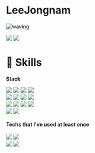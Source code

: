 # LeeJongnam
![waving](https://capsule-render.vercel.app/api?type=waving&height=200&text=Jieun&fontAlign=74&fontAlignY=40&color=gradient)

<a href="https://www.instagram.com/deabaki_papa"><img src="https://img.shields.io/badge/Instagram-E5426E?style=&logo=Instagram&logoColor=white"/></a>
<a href="mailto:jongnam250426@gmail.com" target="_blank"><img src="https://img.shields.io/badge/Gmail-EA4335?style=&logo=Gmail&logoColor=white"/></a>


# 🌱 Skills

<strong>Stack</strong>

<div>
<img src="https://img.shields.io/badge/Python-3776AB?style=&logo=Python&logoColor=white"/>
<img src="https://img.shields.io/badge/Dart-0175C2?style=&logo=Dart&logoColor=white"/>
<img src="https://img.shields.io/badge/Swift-FA7343?style=&logo=Swift&logoColor=white"/>
<img src="https://img.shields.io/badge/R-276DC3?style=&logo=R&logoColor=white"/>
<br>
<img src="https://img.shields.io/badge/Flutter-02569B?style=&logo=Flutter&logoColor=white"/>
<img src="https://img.shields.io/badge/FastAPI-009688?style=&logo=FastAPI&logoColor=white"/>
<img src="https://img.shields.io/badge/HuggingFace-FCC624?style=&logo=HuggingFace&logoColor=white"/>
<img src="https://img.shields.io/badge/SwiftUI-1C7DF0?style="/>
<br>
<img src="https://img.shields.io/badge/MySQL-4479A1?style=&logo=MySQL&logoColor=white"/>
<img src="https://img.shields.io/badge/SQLite-003B57?style=&logo=SQLite&logoColor=white"/>
<img src="https://img.shields.io/badge/Firebase-FFCA28?style=&logo=Firebase&logoColor=white"/>
<img src="https://img.shields.io/badge/Realm-39477F?style=&logo=Realm&logoColor=white"/>
<br>
<img src="https://img.shields.io/badge/VsCode-007ACC?style=&logo=Visual Studio Code&logoColor=white"/>
<img src="https://img.shields.io/badge/Xcode-147EFB?style=&logo=Xcode&logoColor=white"/>
</div>
<br>
<strong>Techs that I've used at least once</strong>
<br>
<br>
<div>
<img src="https://img.shields.io/badge/Docker-2496ED?style=&logo=Docker&logoColor=white"/>
<img src="https://img.shields.io/badge/Jenkins-D24939?style=&logo=Jenkins&logoColor=white"/> 
<br>
<img src="https://img.shields.io/badge/Figma-F24E1E?style=&logo=Figma&logoColor=white"/>
<img src="https://img.shields.io/badge/GitHub-181717?style=&logo=GitHub&logoColor=white"/>
</div>


<!--
**JIEUN24/JIEUN24** is a ✨ _special_ ✨ repository because its `README.md` (this file) appears on your GitHub profile.

Here are some ideas to get you started:

- 🔭 I’m currently working on ...
- 🌱 I’m currently learning ...
- 👯 I’m looking to collaborate on ...
- 🤔 I’m looking for help with ...
- 💬 Ask me about ...
- 📫 How to reach me: …
- 😄 Pronouns: …
- ⚡ Fun fact: …
—>
